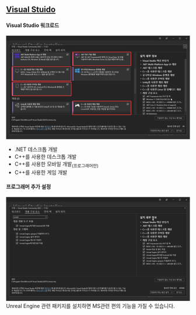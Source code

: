 ﻿## [Visual Stuido](https://visualstudio.microsoft.com/ko/thank-you-downloading-visual-studio/?sku=Community&channel=Release&version=VS2022&source=VSLandingPage&cid=2030&passive=false)
#### Visual Studio 워크로드

![alt text](resource/iDUkeFFiOo.png)
  * .NET 데스크톱 개발
  * C++를 사용한 데스크톱 개발
  * C++를 사용한 모바일 개발<sub>(프로그래머만)</sub>
  * C++를 사용한 게임 개발

#### 프로그래머 추가 설정
![alt text](resource/setup_cXRoJ7qZ52.png)
Unreal Engine 관련 패키지를 설치하면 MS관련 편의 기능을 가질 수 있습니다.
